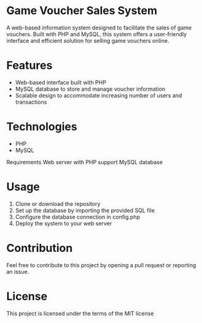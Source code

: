 # Game Voucher Sales System
A web-based information system designed to facilitate the sales of game vouchers. Built with PHP and MySQL, this system offers a user-friendly interface and efficient solution for selling game vouchers online.

# Features
* Web-based interface built with PHP
* MySQL database to store and manage voucher information
* Scalable design to accommodate increasing number of users and transactions

# Technologies
* PHP
* MySQL

Requirements
Web server with PHP support
MySQL database

# Usage
1. Clone or download the repository
2. Set up the database by importing the provided SQL file
3. Configure the database connection in config.php
4. Deploy the system to your web server

# Contribution
Feel free to contribute to this project by opening a pull request or reporting an issue.

# License
This project is licensed under the terms of the MIT license

